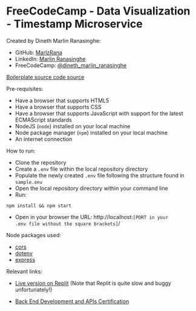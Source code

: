 # FreeCodeCamp - Data Visualization - Timestamp Microservice

Created by Dineth Marlin Ranasinghe:

- GitHub: <a href="https://github.com/MarlzRana" target="_blank">MarlzRana</a>
- LinkedIn: <a href="https://www.linkedin.com/in/dineth-marlin-ranasinghe/" target="_blank">Marlin Ranasinghe</a>
- FreeCodeCamp: <a href="https://www.freecodecamp.org/Dineth_Marlin_Ranasinghe" target="_blank">@dineth_marlin_ranasinghe</a>

<a href="https://github.com/freeCodeCamp/boilerplate-project-timestamp/" target="_blank">Boilerplate source code source</a>

Pre-requisites:

- Have a browser that supports HTML5
- Have a browser that supports CSS
- Have a browser that supports JavaScript with support for the latest ECMAScript standards
- NodeJS (<code>node</code>) installed on your local machine
- Node package manager (<code>npm</code>) installed on your local machine
- An internet connection

How to run:

- Clone the repository
- Create a <code>.env</code> file within the local repository directory
- Populate the newly created <code>.env</code> file following the structure found in <code>sample.env</code>
- Open the local repository directory within your command line
- Run:
<pre><code>npm install && npm start</code></pre>
- Open in your browser the URL: http://localhost:<code>[PORT in your .env file without the square brackets]</code>/

Node packages used:

- <a href="https://www.npmjs.com/package/cors" target="_blank">cors</a>
- <a href="https://www.npmjs.com/package/dotenv" target="_blank">dotenv</a>
- <a href="https://www.npmjs.com/package/express" target="_blank">express</a>

Relevant links:

- <a href="https://boilerplate-project-timestamp.marlzrana.repl.co/" target="_blank">Live version on Replit</a> (Note that Replit is quite slow and buggy unfortunately!)

- <a href="https://www.freecodecamp.org/certification/Dineth_Marlin_Ranasinghe/back-end-development-and-apis" target="_blank">Back End Development and APIs Certification</a>
